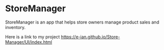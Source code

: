 # StoreManager
StoreManager is an app that helps store owners manage product sales and inventory.

Here is a link to my project
https://e-ian.github.io/Store-Manager/UI/index.html
